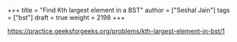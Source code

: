 +++
title = "Find Kth largest element in a BST"
author = ["Seshal Jain"]
tags = ["bst"]
draft = true
weight = 2198
+++

<https://practice.geeksforgeeks.org/problems/kth-largest-element-in-bst/1>
